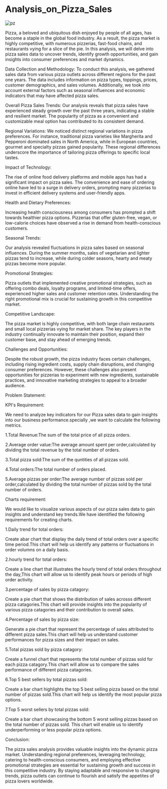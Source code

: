 # Analysis_on_Pizza_Sales

![pz](https://github.com/jnana027/Analysis-on-Pizza-Sales/assets/120124430/783cb272-e881-49e4-8648-acf3eccef472)

Pizza, a beloved and ubiquitous dish enjoyed by people of all ages, has become a staple in the global food industry. As a result, the pizza market is highly competitive, with numerous pizzerias, fast-food chains, and restaurants vying for a slice of the pie. In this analysis, we will delve into pizza sales data to uncover trends, identify growth opportunities, and gain insights into consumer preferences and market dynamics.

Data Collection and Methodology:
 To conduct this analysis, we gathered sales data from various pizza outlets across different regions for the past one years. The data includes information on pizza types, toppings, prices, customer demographics, and sales volumes. Additionally, we took into account external factors such as seasonal influences and economic indicators that may have affected pizza sales.

Overall Pizza Sales Trends:
Our analysis reveals that pizza sales have experienced steady growth over the past three years, indicating a stable and resilient market. The popularity of pizza as a convenient and customizable meal option has contributed to its consistent demand.

Regional Variations:
We noticed distinct regional variations in pizza preferences. For instance, traditional pizza varieties like Margherita and Pepperoni dominated sales in North America, while in European countries, gourmet and specialty pizzas gained popularity. These regional differences underscore the importance of tailoring pizza offerings to specific local tastes.

Impact of Technology:

The rise of online food delivery platforms and mobile apps has had a significant impact on pizza sales. The convenience and ease of ordering online have led to a surge in delivery orders, prompting many pizzerias to invest in efficient delivery systems and user-friendly apps.

Health and Dietary Preferences:

Increasing health consciousness among consumers has prompted a shift towards healthier pizza options. Pizzerias that offer gluten-free, vegan, or low-calorie choices have observed a rise in demand from health-conscious customers.

Seasonal Trends:

Our analysis revealed fluctuations in pizza sales based on seasonal influences. During the summer months, sales of vegetarian and lighter pizzas tend to increase, while during colder seasons, hearty and meaty pizzas become more popular.

Promotional Strategies:

Pizza outlets that implemented creative promotional strategies, such as offering combo deals, loyalty programs, and limited-time offers, experienced higher sales and customer retention rates. Understanding the right promotional mix is crucial for sustaining growth in this competitive market.

Competitive Landscape:

The pizza market is highly competitive, with both large chain restaurants and small local pizzerias vying for market share. The key players in the industry continually innovate to maintain their position, expand their customer base, and stay ahead of emerging trends.

Challenges and Opportunities:

Despite the robust growth, the pizza industry faces certain challenges, including rising ingredient costs, supply chain disruptions, and changing consumer preferences. However, these challenges also present opportunities for pizzerias to experiment with new ingredients, sustainable practices, and innovative marketing strategies to appeal to a broader audience.

Problem Statement:

KPI's Requirement:

We need to analyze key indicators for our Pizza sales data to gain insights into our business performance.specially ,we want to calculate the following metrics.

1.Total Revenue:The sum of the total price of all pizza orders.

2.Average order value:The average amount spent per order,calculated by dividing the total revenue by the total number of orders.

3.Total pizza sold:The sum of the quntities of all pizzas sold.

4.Total orders:The total number of orders placed.

5.Average pizzas per order:The average number of pizzas sold per order,calculated by dividing the total number of pizzas sold by the total number of orders.

Charts requirement:

We would like to visualize various aspects of our pizza sales data to gain insights and understand key trends.We have identified the following requirements for creating charts.

1.Daily trend for total orders:

Create abar chart that display the daily trend of total orders over a specific time period.This chart will help us identify any patterns or fluctuations in order volumns on a daily basis.

2.hourly trend for total orders:

Create a line chart that illustrates the hourly trend of total orders throughout the day,This chart will allow us to identify peak hours or periods of high order activity.

3.percentage of sales by pizza catagory:

Create a pie chart that shows the distribution of sales acrosss different pizza catagories.This chart will provide insights into the popularity of various pizza catagories and their contribution to overall sales.

4.Percentage of sales by pizza size:

Generate a pie chart that represent the percentage of sales attributed to different pizza sales.This chart will help us understand customer performances for pizza sizes and their impact on sales.

5.Total pizzas sold by pizza catagory:

Create a funnel chart that represents the total number of pizzas sold for each pizza catagory.This chart will allow us to compare the sales performance of different pizza catagories.

6.Top 5 best sellers by total pizzas sold:

Create a bar chart highlights the top 5 best selling pizza based on the total number of pizzas sold.This chart will help us identify the most popular pizza options.

7.Top 5 worst sellers by total pizzas sold:

Create a bar chart showcasing the bottom 5 worst selling pizzas based on the total number of pizzas sold.
This chart will enable us to identify underperforming or less popular pizza options.

Conclusion:

The pizza sales analysis provides valuable insights into the dynamic pizza market. Understanding regional preferences, leveraging technology, catering to health-conscious consumers, and employing effective promotional strategies are essential for sustaining growth and success in this competitive industry. By staying adaptable and responsive to changing trends, pizza outlets can continue to flourish and satisfy the appetites of pizza lovers worldwide.




